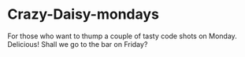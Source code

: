 # Crazy-Daisy-mondays
For those who want to thump a couple of tasty code shots on Monday. Delicious! Shall we go to the bar on Friday?
